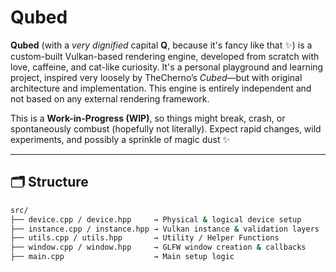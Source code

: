 # Qubed

**Qubed**  (with a *very dignified* capital **Q**, because it's fancy like that ✨) is a custom-built Vulkan-based rendering engine, developed from scratch with love, caffeine, and cat-like curiosity. It's a personal playground and learning project, inspired very loosely by TheCherno’s *Cubed*—but with original architecture and implementation. This engine is entirely independent and not based on any external rendering framework.

This is a **Work-in-Progress (WIP)**, so things might break, crash, or spontaneously combust (hopefully not literally). Expect rapid changes, wild experiments, and possibly a sprinkle of magic dust ✨

---

## 🗂️ Structure

```bash
src/
├── device.cpp / device.hpp     → Physical & logical device setup  
├── instance.cpp / instance.hpp → Vulkan instance & validation layers  
├── utils.cpp / utils.hpp       → Utility / Helper Functions  
├── window.cpp / window.hpp     → GLFW window creation & callbacks  
├── main.cpp                    → Main setup logic

